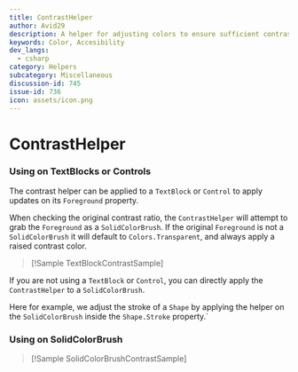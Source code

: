 ```yaml
---
title: ContrastHelper
author: Avid29
description: A helper for adjusting colors to ensure sufficient contrast.
keywords: Color, Accesibility
dev_langs:
  - csharp
category: Helpers
subcategory: Miscellaneous
discussion-id: 745
issue-id: 736
icon: assets/icon.png
---
```


# ContrastHelper

### Using on TextBlocks or Controls

The contrast helper can be applied to a `TextBlock` or `Control` to
apply updates on its `Foreground` property.

When checking the original contrast ratio, the `ContrastHelper` will
attempt to grab the `Foreground` as a `SolidColorBrush`. If the original
`Foreground` is not a `SolidColorBrush` it will default to `Colors.Transparent`,
and always apply a raised contrast color.

> [!Sample TextBlockContrastSample]

If you are not using a `TextBlock` or `Control`,
you can directly apply the `ContrastHelper` to a `SolidColorBrush`.

Here for example, we adjust the stroke of a `Shape` by applying
the helper on the `SolidColorBrush` inside the `Shape.Stroke` property.`

### Using on SolidColorBrush

> [!Sample SolidColorBrushContrastSample]
